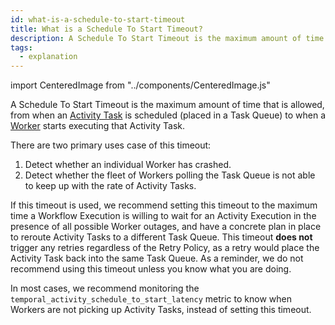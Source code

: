 ```yaml
---
id: what-is-a-schedule-to-start-timeout
title: What is a Schedule To Start Timeout?
description: A Schedule To Start Timeout is the maximum amount of time that is allowed, from when an Activity Task is scheduled to when a Worker starts executing the Activity Task.
tags:
  - explanation
---
```


import CenteredImage from "../components/CenteredImage.js"

A Schedule To Start Timeout is the maximum amount of time that is allowed, from when an [Activity Task](/docs/content/what-is-an-activity-task) is scheduled (placed in a Task Queue) to when a [Worker](/docs/content/what-is-a-worker) starts executing that Activity Task.

<CenteredImage
imagePath="/diagrams/schedule-to-start-timeout.svg"
imageSize="100"
title="Schedule To Start period"
/>

There are two primary uses case of this timeout:
1. Detect whether an individual Worker has crashed.
2. Detect whether the fleet of Workers polling the Task Queue is not able to keep up with the rate of Activity Tasks.

If this timeout is used, we recommend setting this timeout to the maximum time a Workflow Execution is willing to wait for an Activity Execution in the presence of all possible Worker outages, and have a concrete plan in place to reroute Activity Tasks to a different Task Queue.
This timeout **does not** trigger any retries regardless of the Retry Policy, as a retry would place the Activity Task back into the same Task Queue.
As a reminder, we do not recommend using this timeout unless you know what you are doing.

In most cases, we recommend monitoring the `temporal_activity_schedule_to_start_latency` metric to know when Workers are not picking up Activity Tasks, instead of setting this timeout.
